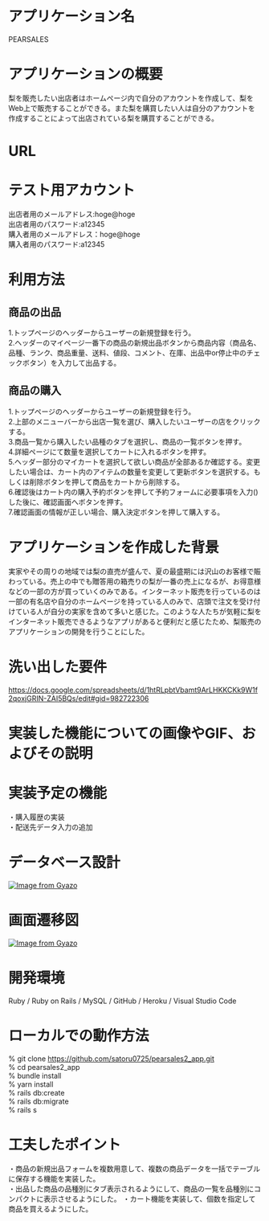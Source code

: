 # アプリケーション名
PEARSALES
# アプリケーションの概要
梨を販売したい出店者はホームページ内で自分のアカウントを作成して、梨をWeb上で販売することができる。また梨を購買したい人は自分のアカウントを作成することによって出店されている梨を購買することができる。
# URL

# テスト用アカウント
出店者用のメールアドレス:hoge@hoge   
出店者用のパスワード:a12345  
購入者用のメールアドレス：hoge@hoge  
購入者用のパスワード:a12345  
# 利用方法
## 商品の出品
1.トップページのヘッダーからユーザーの新規登録を行う。  
2.ヘッダーのマイページ一番下の商品の新規出品ボタンから商品内容（商品名、品種、ランク、商品重量、送料、値段、コメント、在庫、出品中or停止中のチェックボタン）を入力して出品する。
## 商品の購入
1.トップページのヘッダーからユーザーの新規登録を行う。  
2.上部のメニューバーから出店一覧を選び、購入したいユーザーの店をクリックする。  
3.商品一覧から購入したい品種のタブを選択し、商品の一覧ボタンを押す。  
4.詳細ページにて数量を選択してカートに入れるボタンを押す。  
5.ヘッダー部分のマイカートを選択して欲しい商品が全部あるか確認する。変更したい場合は、カート内のアイテムの数量を変更して更新ボタンを選択する。もしくは削除ボタンを押して商品をカートから削除する。  
6.確認後はカート内の購入予約ボタンを押して予約フォームに必要事項を入力()した後に、確認画面へボタンを押す。  
7.確認画面の情報が正しい場合、購入決定ボタンを押して購入する。
# アプリケーションを作成した背景
実家やその周りの地域では梨の直売が盛んで、夏の最盛期には沢山のお客様で賑わっている。売上の中でも贈答用の箱売りの梨が一番の売上になるが、お得意様などの一部の方が買っていくのみである。インターネット販売を行っているのは一部の有名店や自分のホームページを持っている人のみで、店頭で注文を受け付けている人が自分の実家を含めて多いと感じた。このような人たちが気軽に梨をインターネット販売できるようなアプリがあると便利だと感じたため、梨販売のアプリケーションの開発を行うことにした。
# 洗い出した要件
https://docs.google.com/spreadsheets/d/1htRLpbtVbamt9ArLHKKCKk9W1f2qoxjGRIN-ZAI5BQs/edit#gid=982722306
# 実装した機能についての画像やGIF、およびその説明
# 実装予定の機能
・購入履歴の実装  
・配送先データ入力の追加
# データベース設計
[![Image from Gyazo](https://i.gyazo.com/59490925d6007a929175501f4d7f7e0e.jpg)](https://gyazo.com/59490925d6007a929175501f4d7f7e0e)
# 画面遷移図
[![Image from Gyazo](https://i.gyazo.com/46d80ddacf9d98a272c123cae34c3fd4.png)](https://gyazo.com/46d80ddacf9d98a272c123cae34c3fd4)
# 開発環境
Ruby / Ruby on Rails / MySQL / GitHub / Heroku / Visual Studio Code

# ローカルでの動作方法
% git clone https://github.com/satoru0725/pearsales2_app.git  
% cd pearsales2_app  
% bundle install  
% yarn install  
% rails db:create  
% rails db:migrate  
% rails s

# 工夫したポイント
・商品の新規出品フォームを複数用意して、複数の商品データを一括でテーブルに保存する機能を実装した。  
・出品した商品の品種別にタブ表示されるようにして、商品の一覧を品種別にコンパクトに表示させるようにした。
・カート機能を実装して、個数を指定して商品を買えるようにした。


